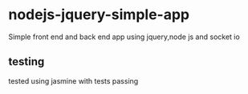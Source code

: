 # nodejs-jquery-simple-app

Simple front end and back end app using jquery,node js and socket io

## testing

tested using jasmine with tests passing
